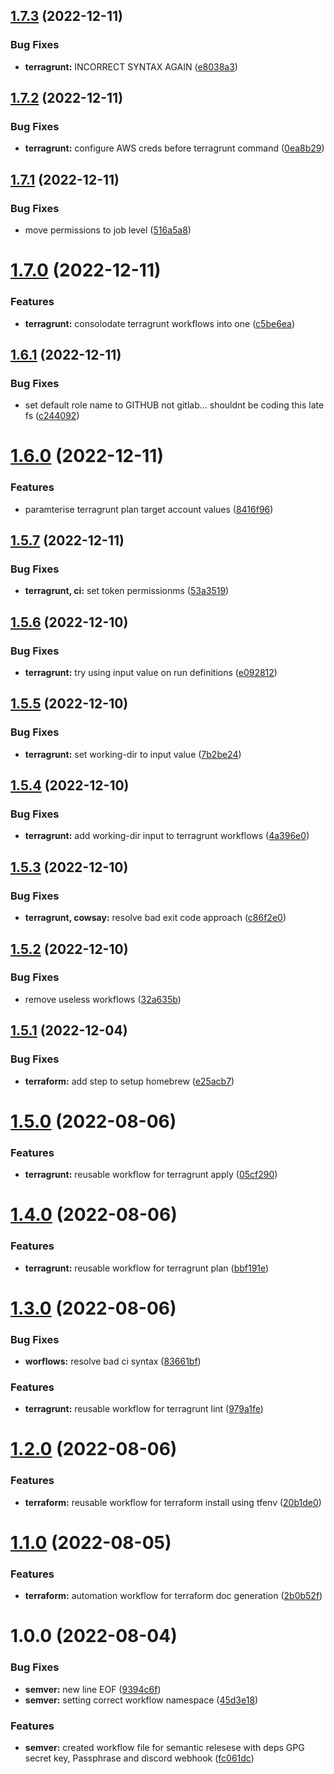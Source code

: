## [1.7.3](https://github.com/kolvin/workflows/compare/v1.7.2...v1.7.3) (2022-12-11)


### Bug Fixes

* **terragrunt:** INCORRECT SYNTAX AGAIN ([e8038a3](https://github.com/kolvin/workflows/commit/e8038a3ff52c13adc21fb9bbe52054cb656f6a15))

## [1.7.2](https://github.com/kolvin/workflows/compare/v1.7.1...v1.7.2) (2022-12-11)


### Bug Fixes

* **terragrunt:** configure AWS creds before terragrunt command ([0ea8b29](https://github.com/kolvin/workflows/commit/0ea8b297f879b0496e214665211eae0af654bb6c))

## [1.7.1](https://github.com/kolvin/workflows/compare/v1.7.0...v1.7.1) (2022-12-11)


### Bug Fixes

* move permissions to job level ([516a5a8](https://github.com/kolvin/workflows/commit/516a5a8abf784eb9f7941ee649410e1650a7f3bd))

# [1.7.0](https://github.com/kolvin/workflows/compare/v1.6.1...v1.7.0) (2022-12-11)


### Features

* **terragrunt:** consolodate terragrunt workflows into one ([c5be6ea](https://github.com/kolvin/workflows/commit/c5be6eaf20d658ebf4d5fd0c5f745215602f1490))

## [1.6.1](https://github.com/kolvin/workflows/compare/v1.6.0...v1.6.1) (2022-12-11)


### Bug Fixes

* set default role name to GITHUB not gitlab... shouldnt be coding this late fs ([c244092](https://github.com/kolvin/workflows/commit/c2440929ce4af12e32ffd906ab8635a882b14a06))

# [1.6.0](https://github.com/kolvin/workflows/compare/v1.5.7...v1.6.0) (2022-12-11)


### Features

* paramterise terragrunt plan target account values ([8416f96](https://github.com/kolvin/workflows/commit/8416f96053671322f3f67bab328af65525fb27eb))

## [1.5.7](https://github.com/kolvin/workflows/compare/v1.5.6...v1.5.7) (2022-12-11)


### Bug Fixes

* **terragrunt, ci:** set token permissionms ([53a3519](https://github.com/kolvin/workflows/commit/53a351914cd106560d48d0bc83eaf4c3b97d7941))

## [1.5.6](https://github.com/kolvin/workflows/compare/v1.5.5...v1.5.6) (2022-12-10)


### Bug Fixes

* **terragrunt:** try using input value on run definitions ([e092812](https://github.com/kolvin/workflows/commit/e092812f476dffe0491796c1d47c1742e990dc00))

## [1.5.5](https://github.com/kolvin/workflows/compare/v1.5.4...v1.5.5) (2022-12-10)


### Bug Fixes

* **terragrunt:** set working-dir to input value ([7b2be24](https://github.com/kolvin/workflows/commit/7b2be24bce44b0b70d51bd9d337f2b0ba1b461fc))

## [1.5.4](https://github.com/kolvin/workflows/compare/v1.5.3...v1.5.4) (2022-12-10)


### Bug Fixes

* **terragrunt:** add working-dir input to terragrunt workflows ([4a396e0](https://github.com/kolvin/workflows/commit/4a396e01da87682679fd0464a9b42824c6fd6977))

## [1.5.3](https://github.com/kolvin/workflows/compare/v1.5.2...v1.5.3) (2022-12-10)


### Bug Fixes

* **terragrunt, cowsay:** resolve bad exit code approach ([c86f2e0](https://github.com/kolvin/workflows/commit/c86f2e0446624ac0fae4f3bc582774483b683e34))

## [1.5.2](https://github.com/kolvin/workflows/compare/v1.5.1...v1.5.2) (2022-12-10)


### Bug Fixes

* remove useless workflows ([32a635b](https://github.com/kolvin/workflows/commit/32a635b36741bc6d75a82c7f936f1eb06e419bbd))

## [1.5.1](https://github.com/kolvin/workflows/compare/v1.5.0...v1.5.1) (2022-12-04)


### Bug Fixes

* **terraform:** add step to setup homebrew ([e25acb7](https://github.com/kolvin/workflows/commit/e25acb762e202f5238d1c67e4bd77842b83645af))

# [1.5.0](https://github.com/kolvin/workflows/compare/v1.4.0...v1.5.0) (2022-08-06)


### Features

* **terragrunt:** reusable workflow for terragrunt apply ([05cf290](https://github.com/kolvin/workflows/commit/05cf2906c1330657d23f794608097dbb59573a2b))

# [1.4.0](https://github.com/kolvin/workflows/compare/v1.3.0...v1.4.0) (2022-08-06)


### Features

* **terragrunt:** reusable workflow for terragrunt plan ([bbf191e](https://github.com/kolvin/workflows/commit/bbf191e75c8c479c6021cca4d831b0868b30191c))

# [1.3.0](https://github.com/kolvin/workflows/compare/v1.2.0...v1.3.0) (2022-08-06)


### Bug Fixes

* **worflows:** resolve bad ci syntax ([83661bf](https://github.com/kolvin/workflows/commit/83661bfce0ffc3403a82715ac3f38f870f74f246))


### Features

* **terragrunt:** reusable workflow for terragrunt lint ([979a1fe](https://github.com/kolvin/workflows/commit/979a1fe4cbcd23a8b15506c741914dd4e623ca9a))

# [1.2.0](https://github.com/kolvin/workflows/compare/v1.1.0...v1.2.0) (2022-08-06)


### Features

* **terraform:** reusable workflow for terraform install using tfenv ([20b1de0](https://github.com/kolvin/workflows/commit/20b1de0ba70727b34778943e83423930c7bd9ba1))

# [1.1.0](https://github.com/kolvin/workflows/compare/v1.0.0...v1.1.0) (2022-08-05)


### Features

* **terraform:** automation workflow for terraform doc generation ([2b0b52f](https://github.com/kolvin/workflows/commit/2b0b52f68717dcb5355c5d2a5fbe8d1ab1350e97))

# 1.0.0 (2022-08-04)


### Bug Fixes

* **semver:** new line EOF ([9394c6f](https://github.com/kolvin/workflows/commit/9394c6ff18c76ab95411b6f6235131388be2cd0c))
* **semver:** setting correct workflow namespace ([45d3e18](https://github.com/kolvin/workflows/commit/45d3e18095783526e05a619294b70d14d8e71f66))


### Features

* **semver:** created workflow file for semantic relesese with deps GPG secret key, Passphrase and discord webhook ([fc061dc](https://github.com/kolvin/workflows/commit/fc061dcdeef85c0267790b2472a65012771e4f89))
